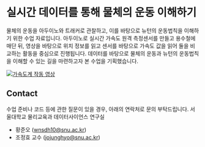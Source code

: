 # 실시간 데이터를 통해 물체의 운동 이해하기
물체의 운동을 아두이노와 트래커로 관찰하고, 이를 바탕으로 뉴턴의 운동법칙을 이해하기 위한 수업 자료입니다. 아두이노로 실시간 가속도 원격 측정센서를 만들고 용수철에 매단 뒤, 영상을 바탕으로 위치 정보를 읽고 센서를 바탕으로 가속도 값을 읽어 둘을 비교하는 활동을 중심으로 진행됩니다. 데이터를 바탕으로 물체의 운동과 뉴턴의 운동법칙을 이해할 수 있는 길을 마련하고자 본 수업을 기획했습니다.

[![가속도계 작동 영상](https://i9.ytimg.com/vi/MSsuCCxmNSo/mqdefault.jpg?sqp=CNTYop4G-oaymwEmCMACELQB8quKqQMa8AEB-AH-CYAC0AWKAgwIABABGGUgTChFMA8=&rs=AOn4CLDy4pDOFqz8V-CjCndyq5Cfvall4g)](https://www.youtube.com/watch?v=MSsuCCxmNSo)

## Contact
수업 준비나 코드 등에 관한 질문이 있을 경우, 아래의 연락처로 문의 부탁드립니다.
서울대학교 물리교육과 데이터사이언스 연구실
* 황준오 (wnsdh10@snu.ac.kr)
* 조정효 교수 (jojunghyo@snu.ac.kr)
